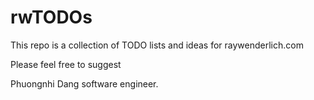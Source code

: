 # rwTODOs

This repo is a collection of TODO lists and ideas for raywenderlich.com

Please feel free to suggest

Phuongnhi Dang software engineer.

